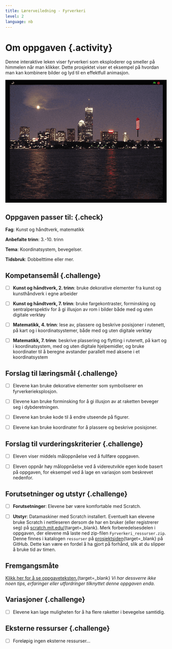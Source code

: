 ```yaml
---
title: Lærerveiledning - Fyrverkeri
level: 2
language: nb
---
```



# Om oppgaven {.activity}

Denne interaktive leken viser fyrverkeri som eksploderer og smeller på himmelen
når man klikker. Dette prosjektet viser et eksempel på hvordan man kan kombinere
bilder og lyd til en effektfull animasjon.

![Bilde av en rakett over en by](fyrverkeri.png)

## Oppgaven passer til: {.check}

 __Fag__: Kunst og håndtverk, matematikk

__Anbefalte trinn__: 3.-10. trinn

__Tema__: Koordinatsystem, bevegelser.

__Tidsbruk__: Dobbelttime eller mer.

## Kompetansemål {.challenge}

- [ ]  __Kunst og håndtverk, 2. trinn__: bruke dekorative elementer fra kunst og
       kunsthåndverk i egne arbeider

- [ ]  __Kunst og håndtverk, 7. trinn__: bruke fargekontraster, forminsking og
       sentralperspektiv for å gi illusjon av rom i bilder både med og uten
       digitale verktøy

- [ ]  __Matematikk, 4. trinn__: lese av, plassere og beskrive posisjoner i
       rutenett, på kart og i koordinatsystemer, både med og uten digitale
       verktøy

- [ ]  __Matematikk, 7. trinn__: beskrive plassering og flytting i rutenett, på
       kart og i koordinatsystem, med og uten digitale hjelpemidler, og bruke
       koordinater til å beregne avstander parallelt med aksene i et
       koordinatsystem

## Forslag til læringsmål {.challenge}

- [ ]  Elevene kan bruke dekorative elementer som symboliserer en
       fyrverkerieksplosjon.

- [ ]  Elevene kan bruke forminsking for å gi illusjon av at raketten beveger
       seg i dybderetningen.

- [ ]  Elevene kan bruke kode til å endre utseende på figurer.

- [ ]  Elevene kan bruke koordinater for å plassere og beskrive posisjoner.

## Forslag til vurderingskriterier {.challenge}

- [ ] Eleven viser middels måloppnåelse ved å fullføre oppgaven.

- [ ] Eleven oppnår høy måloppnåelse ved å videreutvikle egen kode basert på
      oppgaven, for eksempel ved å lage en variasjon som beskrevet nedenfor.

## Forutsetninger og utstyr {.challenge}

- [ ]  __Forutsetninger__: Elevene bør være komfortable med Scratch.

- [ ] __Utstyr__: Datamaskiner med Scratch installert. Eventuelt kan elevene
      bruke Scratch i nettleseren dersom de har en bruker (eller registrerer
      seg) på [scratch.mit.edu/](http://scratch.mit.edu/){target=_blank}. Merk
      forberedelsesdelen i oppgaven, der elevene må laste ned zip-filen
      `Fyrverkeri_ressurser.zip`. Denne finnes i katalogen `ressurser` på
      [prosjektsiden](https://github.com/kodeklubben/oppgaver/tree/master/src/scratch/){target=_blank}
      på GitHub. Dette kan være en fordel å ha gjort på forhånd, slik at du
      slipper å bruke tid av timen.

## Fremgangsmåte

[Klikk her for å se
oppgaveteksten.](../fyrverkeri/fyrverkeri.html){target=_blank} _Vi har dessverre
ikke noen tips, erfaringer eller utfordringer tilknyttet denne oppgaven enda._

## Variasjoner {.challenge}

- [ ] Elevene kan lage muligheten for å ha flere raketter i bevegelse samtidig.

## Eksterne ressurser {.challenge}

- [ ] Foreløpig ingen eksterne ressurser...
